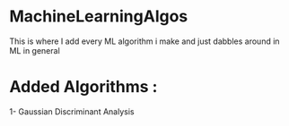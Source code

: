 # MachineLearningAlgos
This is where I add every ML algorithm i make and just dabbles around in ML in general

# Added Algorithms :
1- Gaussian Discriminant Analysis
